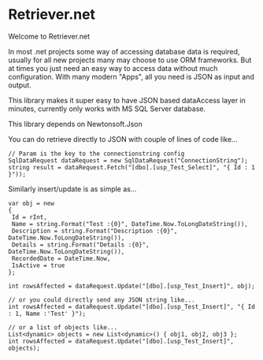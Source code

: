 # Retriever.net
Welcome to Retriever.net

In most .net projects some way of accessing database data is required, usually for all new projects many may choose to use ORM frameworks. But at times you just need an easy way to access data without much configuration. With many modern "Apps", all you need is JSON as input and output. 

This library makes it super easy to have JSON based dataAccess layer in minutes, currently only works with MS SQL Server database. 

This library depends on Newtonsoft.Json 

You can do retrieve directly to JSON with couple of lines of code like... 

    // Param is the key to the connectionstring config 
    SqlDataRequest dataRequest = new SqlDataRequest("ConnectionString");    
    string result = dataRequest.Fetch("[dbo].[usp_Test_Select]", "{ Id : 1 }"));  

Similarly insert/update is as simple as... 

    var obj = new
    {
     Id = rInt,
     Name = string.Format("Test :{0}", DateTime.Now.ToLongDateString()),
     Description = string.Format("Description :{0}", DateTime.Now.ToLongDateString()),
     Details = string.Format("Details :{0}", DateTime.Now.ToLongDateString()),
     RecordedDate = DateTime.Now,
     IsActive = true
    };

    int rowsAffected = dataRequest.Update("[dbo].[usp_Test_Insert]", obj);

    // or you could directly send any JSON string like...
    int rowsAffected = dataRequest.Update("[dbo].[usp_Test_Insert]", "{ Id : 1, Name :'Test' }");

    // or a list of objects like...
    List<dynamic> objects = new List<dynamic>() { obj1, obj2, obj3 };
    int rowsAffected = dataRequest.Update("[dbo].[usp_Test_Insert]", objects);
